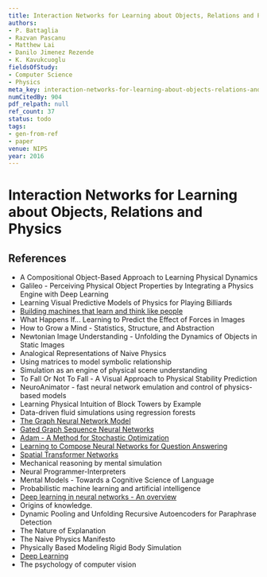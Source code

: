 ```yaml
---
title: Interaction Networks for Learning about Objects, Relations and Physics
authors:
- P. Battaglia
- Razvan Pascanu
- Matthew Lai
- Danilo Jimenez Rezende
- K. Kavukcuoglu
fieldsOfStudy:
- Computer Science
- Physics
meta_key: interaction-networks-for-learning-about-objects-relations-and-physics
numCitedBy: 904
pdf_relpath: null
ref_count: 37
status: todo
tags:
- gen-from-ref
- paper
venue: NIPS
year: 2016
---
```


# Interaction Networks for Learning about Objects, Relations and Physics

## References

- A Compositional Object-Based Approach to Learning Physical Dynamics
- Galileo - Perceiving Physical Object Properties by Integrating a Physics Engine with Deep Learning
- Learning Visual Predictive Models of Physics for Playing Billiards
- [Building machines that learn and think like people](./building-machines-that-learn-and-think-like-people.md)
- What Happens If... Learning to Predict the Effect of Forces in Images
- How to Grow a Mind - Statistics, Structure, and Abstraction
- Newtonian Image Understanding - Unfolding the Dynamics of Objects in Static Images
- Analogical Representations of Naive Physics
- Using matrices to model symbolic relationship
- Simulation as an engine of physical scene understanding
- To Fall Or Not To Fall - A Visual Approach to Physical Stability Prediction
- NeuroAnimator - fast neural network emulation and control of physics-based models
- Learning Physical Intuition of Block Towers by Example
- Data-driven fluid simulations using regression forests
- [The Graph Neural Network Model](./the-graph-neural-network-model.md)
- [Gated Graph Sequence Neural Networks](./gated-graph-sequence-neural-networks.md)
- [Adam - A Method for Stochastic Optimization](./adam-a-method-for-stochastic-optimization.md)
- [Learning to Compose Neural Networks for Question Answering](./learning-to-compose-neural-networks-for-question-answering.md)
- [Spatial Transformer Networks](./spatial-transformer-networks.md)
- Mechanical reasoning by mental simulation
- Neural Programmer-Interpreters
- Mental Models - Towards a Cognitive Science of Language
- Probabilistic machine learning and artificial intelligence
- [Deep learning in neural networks - An overview](./deep-learning-in-neural-networks-an-overview.md)
- Origins of knowledge.
- Dynamic Pooling and Unfolding Recursive Autoencoders for Paraphrase Detection
- The Nature of Explanation
- The Naive Physics Manifesto
- Physically Based Modeling Rigid Body Simulation
- [Deep Learning](./deep-learning.md)
- The psychology of computer vision
